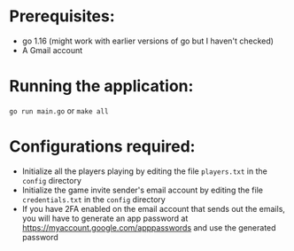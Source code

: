 # Prerequisites:
- go 1.16 (might work with earlier versions of go but I haven't checked)
- A Gmail account 

# Running the application:
```go run main.go```
or 
```make all```

# Configurations required:
- Initialize all the players playing by editing the file `players.txt` in the `config` directory
- Initialize the game invite sender's email account by editing the file `credentials.txt` in the `config` directory 
- If you have 2FA enabled on the email account that sends out the emails, you will have to generate an app password at https://myaccount.google.com/apppasswords and use the generated password

